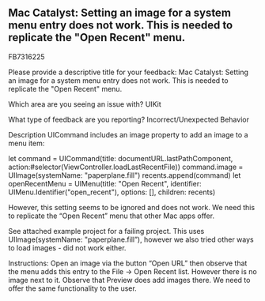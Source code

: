 ## Mac Catalyst: Setting an image for a system menu entry does not work. This is needed to replicate the "Open Recent" menu.

FB7316225

Please provide a descriptive title for your feedback:
Mac Catalyst: Setting an image for a system menu entry does not work. This is needed to replicate the "Open Recent" menu.

Which area are you seeing an issue with?
UIKit

What type of feedback are you reporting?
Incorrect/Unexpected Behavior

Description
UICommand includes an image property to add an image to a menu item:

let command = UICommand(title: documentURL.lastPathComponent, action:#selector(ViewController.loadLastRecentFile))
command.image = UIImage(systemName: "paperplane.fill")
recents.append(command)
 let openRecentMenu = UIMenu(title: "Open Recent", identifier: UIMenu.Identifier("open_recent"), options: [], children: recents)

However, this setting seems to be ignored and does not work.
We need this to replicate the “Open Recent” menu that other Mac apps offer.

See attached example project for a failing project. This uses UIImage(systemName: "paperplane.fill”), however we also tried other ways to load images - did not work either.

Instructions: Open an image via the button “Open URL” then observe that the menu adds this entry to the File -> Open Recent list. However there is no image next to it.
Observe that Preview does add images there. We need to offer the same functionality to the user.
